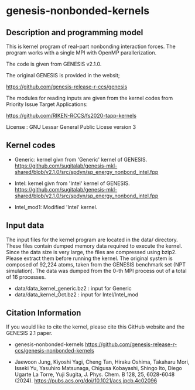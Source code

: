 # genesis-nonbonded-kernels

## Description and programming model

This is kernel program of real-part nonbonding interaction forces. The program works with a single MPI with OpenMP parallerization.

The code is given from GENESIS v2.1.0. 

The original GENESIS is provided in the websit;

https://github.com/genesis-release-r-ccs/genesis

The modules for reading inputs are given from the kernel codes from Priority Issue Target Applications:

https://github.com/RIKEN-RCCS/fs2020-tapp-kernels

License : GNU Lessar General Public Licese version 3

## Kernel codes

- Generic: kernel givn from 'Generic' kernel of GENESIS. https://github.com/sugitalab/genesis-mkl-shared/blob/v2.1.0/src/spdyn/sp_energy_nonbond_intel.fpp

- Intel: kernel givn from 'Intel' kernel of GENESIS. https://github.com/sugitalab/genesis-mkl-shared/blob/v2.1.0/src/spdyn/sp_energy_nonbond_intel.fpp
- Intel_mod1: Modified 'Intel' kernel.

## Input data

The input files for the kernel program are located in the data/ directory. 
These files contain dumped memory data required to execute the kernel. 
Since the data size is very large, the files are compressed using bzip2. 
Please extract them before running the kernel.
The original system is composed of 92,224 atoms, taken from the GENESIS 
benchmark set (NPT simulation). 
The data was dumped from the 0-th MPI process out of a total of 16 processes.

 - data/data_kernel_generic.bz2 : input for Generic
 - data/data_kernel_Oct.bz2 : input for Intel/Intel_mod

## Citation Information
If you would like to cite the kernel, please cite this GitHub website and the GENESIS 2.1 paper.


- genesis-nonbonded-kernels https://github.com/genesis-release-r-ccs/genesis-nonbonded-kernels

- Jaewoon Jung, Kiyoshi Yagi, Cheng Tan, Hiraku Oshima, Takaharu Mori, Isseki Yu, Yasuhiro Matsunaga, Chigusa Kobayashi, Shingo Ito, Diego Ugarte La Torre, Yuji Sugita, J. Phys. Chem. B 128, 25, 6028-6048 (2024). https://pubs.acs.org/doi/10.1021/acs.jpcb.4c02096
